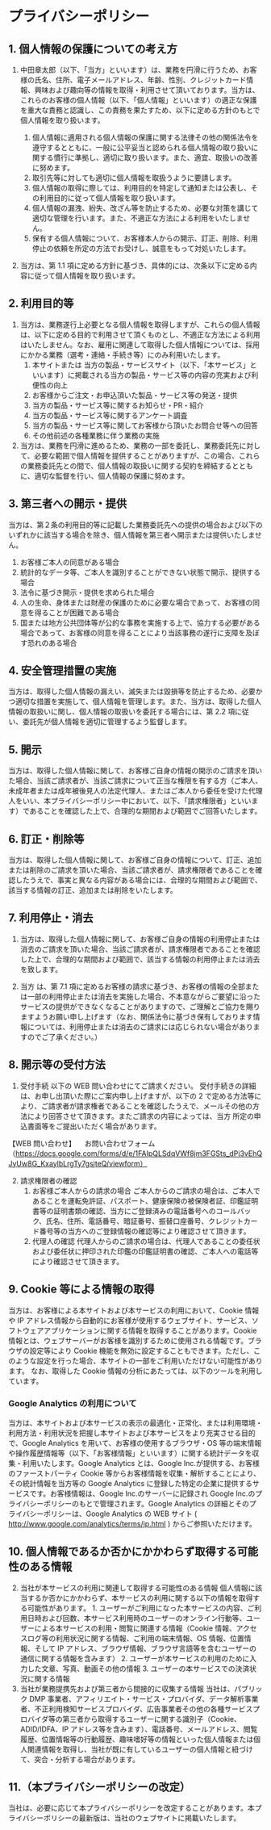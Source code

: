 # プライバシーポリシー

## 1. 個人情報の保護についての考え方

<!-- 個人情報はこんだけ？ソーシャルメディアのIDとかは？ -->

1. 中田章太郎（以下、「当方」といいます）は、業務を円滑に行うため、お客様の氏名、住所、電子メールアドレス、年齢、性別、クレジットカード情報、興味および趣向等の情報を取得・利用させて頂いております。当方は、これらのお客様の個人情報（以下、「個人情報」といいます）の適正な保護を重大な責務と認識し、この責務を果たすため、以下に定める方針のもとで個人情報を取り扱います。

   1. 個人情報に適用される個人情報の保護に関する法律その他の関係法令を遵守するとともに、一般に公平妥当と認められる個人情報の取り扱いに関する慣行に準拠し、適切に取り扱います。また、適宜、取扱いの改善に努めます。
   2. 取引先等に対しても適切に個人情報を取扱うように要請します。<!-- Deleted: 個人情報の取扱いに関する規程を明確にし、これを従業者に周知徹底します。また、-->
   3. 個人情報の取得に際しては、利用目的を特定して通知または公表し、その利用目的に従って個人情報を取り扱います。 <!-- 必要？ -->
   4. 個人情報の漏洩、紛失、改ざん等を防止するため、必要な対策を講じて適切な管理を行います。また、不適正な方法による利用をいたしません。
   5. 保有する個人情報について、お客様本人からの開示、訂正、削除、利用停止の依頼を所定の方法でお受けし、誠意をもって対処いたします。<!-- Big Queryなどに移したデータはどうする？ -->

2. 当方は、第 1.1 項に定める方針に基づき、具体的には、次条以下に定める内容に従って個人情報を取り扱います。

## 2. 利用目的等

1. 当方は、業務遂行上必要となる個人情報を取得しますが、これらの個人情報は、以下に定める目的で利用させて頂くものとし、不適正な方法による利用はいたしません。なお、雇用に関連して取得した個人情報については、採用にかかる業務（選考・連絡・手続き等）にのみ利用いたします。
   1. 本サイトまたは 当方の製品・サービスサイト（以下、「本サービス」といいます）に掲載される当方の製品・サービス等の内容の充実および利便性の向上
   2. お客様からご注文・お申込頂いた製品・サービス等の発送・提供
   3. 当方の製品・サービス等に関するお知らせ・PR・紹介
   4. 当方の製品・サービス等に関するアンケート調査
   5. 当方の製品・サービス等に関してお客様から頂いたお問合せ等への回答
   6. その他前述の各種業務に伴う業務の実施
2. 当方は、業務を円滑に進めるため、業務の一部を委託し、業務委託先に対して、必要な範囲で個人情報を提供することがありますが、この場合、これらの業務委託先との間で、個人情報の取扱いに関する契約を締結するとともに、適切な監督を行い、個人情報の保護に努めます。

## 3. 第三者への開示・提供

当方は、第２条の利用目的等に記載した業務委託先への提供の場合および以下のいずれかに該当する場合を除き、個人情報を第三者へ開示または提供いたしません。

1. お客様ご本人の同意がある場合
2. 統計的なデータ等、ご本人を識別することができない状態で開示、提供する場合
3. 法令に基づき開示・提供を求められた場合
4. 人の生命、身体または財産の保護のために必要な場合であって、お客様の同意を得ることが困難である場合
5. 国または地方公共団体等が公的な事務を実施する上で、協力する必要がある場合であって、お客様の同意を得ることにより当該事務の遂行に支障を及ぼす恐れのある場合

## 4. 安全管理措置の実施

当方は、取得した個人情報の漏えい、滅失または毀損等を防止するため、必要かつ適切な措置を実施して、個人情報を管理します。また、当方は、取得した個人情報の取扱いに関し、個人情報の取扱いを委託する場合には、第 2.2 項に従い、委託先が個人情報を適切に管理するよう監督します。

## 5. 開示

当方は、取得した個人情報に関して、お客様ご自身の情報の開示のご請求を頂いた場合、当該ご請求者が、当該ご請求について正当な権限を有する方（ご本人、未成年者または成年被後見人の法定代理人、またはご本人から委任を受けた代理人をいい、本プライバシーポリシー中において、以下、「請求権限者」といいます）であることを確認した上で、合理的な期間および範囲でご回答いたします。

## 6. 訂正・削除等

当方は、取得した個人情報に関して、お客様ご自身の情報について、訂正、追加または削除のご請求を頂いた場合、当該ご請求者が、請求権限者であることを確認したうえで、事実と異なる内容がある場合には、合理的な期間および範囲で、該当する情報の訂正、追加または削除をいたします。<!-- 必要？ -->

## 7. 利用停止・消去

1. 当方は、取得した個人情報に関して、お客様ご自身の情報の利用停止または消去のご請求を頂いた場合、当該ご請求者が、請求権限者であることを確認した上で、合理的な期間および範囲で、該当する情報の利用停止または消去を致します。<!-- 必要？ -->

2. 当方 は、第 7.1 項に定めるお客様の請求に基づき、お客様の情報の全部または一部の利用停止または消去を実施した場合、不本意ながらご要望に沿ったサービスの提供ができなくなることがありますので、ご理解とご協力を賜りますようお願い申し上げます（なお、関係法令に基づき保有しております情報については、利用停止または消去のご請求には応じられない場合がありますのでご了承ください。）

## 8. 開示等の受付方法

1. 受付手続
   以下の WEB 問い合わせにてご請求ください。
   受付手続きの詳細は、お申し出頂いた際にご案内申し上げますが、以下の 2 で定める方法等により、ご請求者が請求権者であることを確認したうえで、メールその他の方法により回答させて頂きます。またご請求の内容によっては、当方 所定の申込書面等をご提出いただく場合があります。

【WEB 問い合わせ】
　お問い合わせフォーム（https://docs.google.com/forms/d/e/1FAIpQLSdqVWf8jm3FGSts_dPj3vEhQJyUw8G_KxaylbLrgTy7gsjteQ/viewform）

2. 請求権限者の確認
   1. お客様ご本人からの請求の場合
      ご本人からのご請求の場合は、ご本人であることを運転免許証、パスポート、健康保険の被保険者証、印鑑証明書等の証明書類の確認、当方にご登録済みの電話番号へのコールバック、氏名、住所、電話番号、暗証番号、振替口座番号、クレジットカード番号等の当方へのご登録情報の確認等により確認させて頂きます。<!-- どうやって個人を特定しようか -->
   2. 代理人の確認
      代理人からのご請求の場合は、代理人であることの委任状および委任状に押印された印鑑の印鑑証明書の確認、ご本人への電話等により確認させて頂きます。

## 9. Cookie 等による情報の取得

当方は、お客様による本サイトおよび本サービスの利用において、Cookie 情報や IP アドレス情報から自動的にお客様が使用するウェブサイト、サービス、ソフトウェアアプリケーションに関する情報を取得することがあります。Cookie 情報とは、ウェブサーバーがお客様を識別するために使用される情報です。ブラウザの設定等により Cookie 機能を無効に設定することもできます。ただし、このような設定を行った場合、本サイトの一部をご利用いただけない可能性があります。
なお、取得した Cookie 情報の分析にあたっては、以下のツールを利用しています。

### Google Analytics の利用について

当方は、本サイトおよび本サービスの表示の最適化・正常化、または利用環境・利用方法・利用状況を把握し本サイトおよび本サービスをより充実させる目的で、Google Analytics を用いて、お客様の使用するブラウザ・OS 等の端末情報や操作履歴情報等（以下、「お客様情報」といいます）に関する統計データを収集・利用いたします。Google Analytics とは、Google Inc.が提供する、お客様のファーストパーティ Cookie 等からお客様情報を収集・解析することにより、その統計情報を当方等の Google Analytics に登録した特定の企業に提供するサービスです。お客様情報は、Google Inc.のサーバーに記録され Google Inc.のプライバシーポリシーのもとで管理されます。Google Analytics の詳細とそのプライバシーポリシーは、Google Analytics の WEB サイト ( http://www.google.com/analytics/terms/jp.html ) からご参照いただけます。

<!-- From AIチャット-->
## 10. 個人情報であるか否かにかかわらず取得する可能性のある情報

2. 当社が本サービスの利用に関連して取得する可能性のある情報
   個人情報に該当するか否かにかかわらず、本サービスの利用に関する以下の情報を取得する可能性があります。 1. ユーザーがご利用になった本サービスの内容、ご利用日時および回数、本サービス利用時のユーザーのオンライン行動等、ユーザーによる本サービスの利用・閲覧に関連する情報（Cookie 情報、アクセスログ等の利用状況に関する情報、ご利用の端末情報、OS 情報、位置情報、そして IP アドレス、ブラウザ情報、ブラウザ言語等を含むユーザーの通信に関する情報を含みます） 2. ユーザーが本サービスの利用のために入力した文章、写真、動画その他の情報 3. ユーザーの本サービスでの決済状況に関する情報
3. 当社が業務提携先および第三者から間接的に収集する情報
   当社は、パブリック DMP 事業者、アフィリエイト・サービス・プロバイダ、データ解析事業者、不正利用検知サービスプロバイダ、広告事業者その他の各種サービスプロバイダ等の第三者から取得するユーザーに関する識別子（Cookie、ADID/IDFA、IP アドレス等を含みます）、電話番号、メールアドレス、閲覧履歴、位置情報等の行動履歴、趣味嗜好等の情報といった個人情報または個人関連情報を取得し、当社が既に有しているユーザーの個人情報と紐づけて、突合・分析する場合があります。

<!-- From AIチャット-->
## 11.（本プライバシーポリシーの改定）

当社は、必要に応じて本プライバシーポリシーを改定することがあります。本プライバシーポリシーの最新版は、当社のウェブサイトに掲載いたします。
